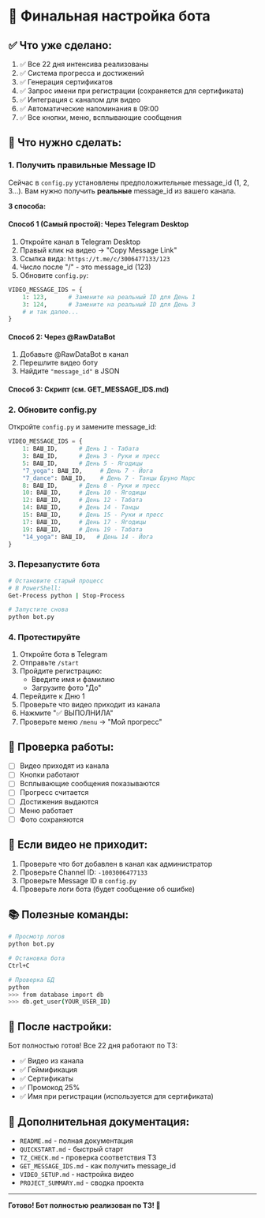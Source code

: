 # 🎯 Финальная настройка бота

## ✅ Что уже сделано:

1. ✅ Все 22 дня интенсива реализованы
2. ✅ Система прогресса и достижений
3. ✅ Генерация сертификатов
4. ✅ Запрос имени при регистрации (сохраняется для сертификата)
5. ✅ Интеграция с каналом для видео
6. ✅ Автоматические напоминания в 09:00
7. ✅ Все кнопки, меню, всплывающие сообщения

## 🔧 Что нужно сделать:

### 1. Получить правильные Message ID

Сейчас в `config.py` установлены предположительные message_id (1, 2, 3...).
Вам нужно получить **реальные** message_id из вашего канала.

**3 способа:**

#### Способ 1 (Самый простой): Через Telegram Desktop
1. Откройте канал в Telegram Desktop
2. Правый клик на видео → "Copy Message Link"
3. Ссылка вида: `https://t.me/c/3006477133/123`
4. Число после "/" - это message_id (123)
5. Обновите `config.py`:

```python
VIDEO_MESSAGE_IDS = {
    1: 123,      # Замените на реальный ID для День 1
    3: 124,      # Замените на реальный ID для День 3
    # и так далее...
}
```

#### Способ 2: Через @RawDataBot
1. Добавьте @RawDataBot в канал
2. Перешлите видео боту
3. Найдите `"message_id"` в JSON

#### Способ 3: Скрипт (см. GET_MESSAGE_IDS.md)

### 2. Обновите config.py

Откройте `config.py` и замените message_id:

```python
VIDEO_MESSAGE_IDS = {
    1: ВАШ_ID,      # День 1 - Табата
    3: ВАШ_ID,      # День 3 - Руки и пресс
    5: ВАШ_ID,      # День 5 - Ягодицы
    "7_yoga": ВАШ_ID,     # День 7 - Йога
    "7_dance": ВАШ_ID,    # День 7 - Танцы Бруно Марс
    8: ВАШ_ID,      # День 8 - Руки и пресс
    10: ВАШ_ID,     # День 10 - Ягодицы
    12: ВАШ_ID,     # День 12 - Табата
    14: ВАШ_ID,     # День 14 - Танцы
    15: ВАШ_ID,     # День 15 - Руки и пресс
    17: ВАШ_ID,     # День 17 - Ягодицы
    19: ВАШ_ID,     # День 19 - Табата
    "14_yoga": ВАШ_ID,   # День 14 - Йога
}
```

### 3. Перезапустите бота

```bash
# Остановите старый процесс
# В PowerShell:
Get-Process python | Stop-Process

# Запустите снова
python bot.py
```

### 4. Протестируйте

1. Откройте бота в Telegram
2. Отправьте `/start`
3. Пройдите регистрацию:
   - Введите имя и фамилию
   - Загрузите фото "До"
4. Перейдите к Дню 1
5. Проверьте что видео приходит из канала
6. Нажмите "✅ ВЫПОЛНИЛА"
7. Проверьте меню `/menu` → "Мой прогресс"

## 📝 Проверка работы:

- [ ] Видео приходят из канала
- [ ] Кнопки работают
- [ ] Всплывающие сообщения показываются
- [ ] Прогресс считается
- [ ] Достижения выдаются
- [ ] Меню работает
- [ ] Фото сохраняются

## 🐛 Если видео не приходит:

1. Проверьте что бот добавлен в канал как администратор
2. Проверьте Channel ID: `-1003006477133`
3. Проверьте Message ID в `config.py`
4. Проверьте логи бота (будет сообщение об ошибке)

## 📚 Полезные команды:

```bash
# Просмотр логов
python bot.py

# Остановка бота
Ctrl+C

# Проверка БД
python
>>> from database import db
>>> db.get_user(YOUR_USER_ID)
```

## 🎉 После настройки:

Бот полностью готов! Все 22 дня работают по ТЗ:
- ✅ Видео из канала
- ✅ Геймификация
- ✅ Сертификаты
- ✅ Промокод 25%
- ✅ Имя при регистрации (используется для сертификата)

## 📖 Дополнительная документация:

- `README.md` - полная документация
- `QUICKSTART.md` - быстрый старт
- `TZ_CHECK.md` - проверка соответствия ТЗ
- `GET_MESSAGE_IDS.md` - как получить message_id
- `VIDEO_SETUP.md` - настройка видео
- `PROJECT_SUMMARY.md` - сводка проекта

---

**Готово! Бот полностью реализован по ТЗ! 🚀**

